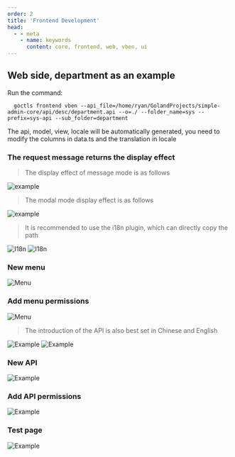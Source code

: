 ```yaml
---
order: 2
title: 'Frontend Development'
head:
  - - meta
    - name: keywords
      content: core, frontend, web, vben, ui
---
```


## Web side, department as an example

Run the command:

```shell
  goctls frontend vben --api_file=/home/ryan/GolandProjects/simple-admin-core/api/desc/department.api --o=./ --folder_name=sys --prefix=sys-api --sub_folder=department
```

The api, model, view, locale will be automatically generated, you need to modify the columns in data.ts and the translation in locale

### The request message returns the display effect

> The display effect of message mode is as follows

![example](/assets/example_validator_message_mode.png)

> The modal mode display effect is as follows

![example](/assets/example_validator_modal_mode.png)

> It is recommended to use the i18n plugin, which can directly copy the path

![I18n](/assets/i18n_ext.png)
![I18n](/assets/copy_translation_path.png)

### New menu

![Menu](/assets/add_example_menu.png)

### Add menu permissions

![Menu](/assets/add_example_authority.png)

> The introduction of the API is also best set in Chinese and English

![Example](/assets/example_api_desc_title_en.png)
![Example](/assets/example_api_desc_title_zh.png)

### New API

![Example](/assets/add_example_api_zh.png)

### Add API permissions

![Example](/assets/add_example_authority_zh.png)

### Test page

![Example](/assets/example_page.png)